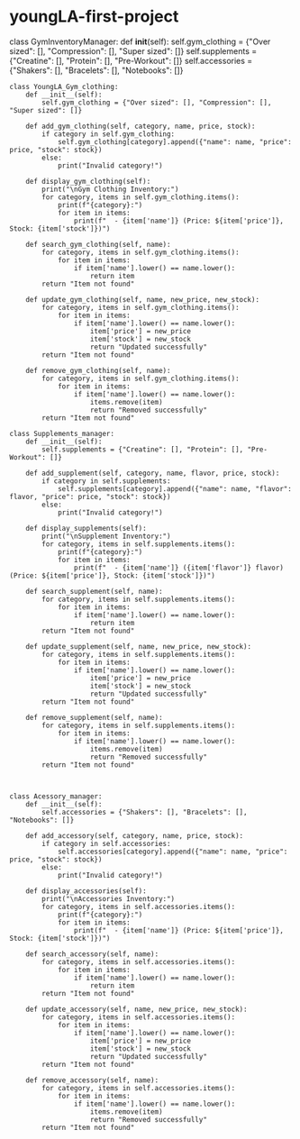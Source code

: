 # youngLA-first-project


class GymInventoryManager:
    def __init__(self):
        self.gym_clothing = {"Over sized": [], "Compression": [], "Super sized": []}
        self.supplements = {"Creatine": [], "Protein": [], "Pre-Workout": []}
        self.accessories = {"Shakers": [], "Bracelets": [], "Notebooks": []}

    
    class YoungLA_Gym_clothing:
        def __init__(self):
            self.gym_clothing = {"Over sized": [], "Compression": [], "Super sized": []}

        def add_gym_clothing(self, category, name, price, stock):
            if category in self.gym_clothing:
                self.gym_clothing[category].append({"name": name, "price": price, "stock": stock})
            else:
                print("Invalid category!")

        def display_gym_clothing(self):
            print("\nGym Clothing Inventory:")
            for category, items in self.gym_clothing.items():
                print(f"{category}:")
                for item in items:
                    print(f"  - {item['name']} (Price: ${item['price']}, Stock: {item['stock']})")

        def search_gym_clothing(self, name):
            for category, items in self.gym_clothing.items():
                for item in items:
                    if item['name'].lower() == name.lower():
                        return item
            return "Item not found"

        def update_gym_clothing(self, name, new_price, new_stock):
            for category, items in self.gym_clothing.items():
                for item in items:
                    if item['name'].lower() == name.lower():
                        item['price'] = new_price
                        item['stock'] = new_stock
                        return "Updated successfully"
            return "Item not found"

        def remove_gym_clothing(self, name):
            for category, items in self.gym_clothing.items():
                for item in items:
                    if item['name'].lower() == name.lower():
                        items.remove(item)
                        return "Removed successfully"
            return "Item not found"

    class Supplements_manager:
        def __init__(self):
            self.supplements = {"Creatine": [], "Protein": [], "Pre-Workout": []}

        def add_supplement(self, category, name, flavor, price, stock):
            if category in self.supplements:
                self.supplements[category].append({"name": name, "flavor": flavor, "price": price, "stock": stock})
            else:
                print("Invalid category!")

        def display_supplements(self):
            print("\nSupplement Inventory:")
            for category, items in self.supplements.items():
                print(f"{category}:")
                for item in items:
                    print(f"  - {item['name']} ({item['flavor']} flavor) (Price: ${item['price']}, Stock: {item['stock']})")

        def search_supplement(self, name):
            for category, items in self.supplements.items():
                for item in items:
                    if item['name'].lower() == name.lower():
                        return item
            return "Item not found"

        def update_supplement(self, name, new_price, new_stock):
            for category, items in self.supplements.items():
                for item in items:
                    if item['name'].lower() == name.lower():
                        item['price'] = new_price
                        item['stock'] = new_stock
                        return "Updated successfully"
            return "Item not found"

        def remove_supplement(self, name):
            for category, items in self.supplements.items():
                for item in items:
                    if item['name'].lower() == name.lower():
                        items.remove(item)
                        return "Removed successfully"
            return "Item not found"

    

    class Acessory_manager:
        def __init__(self):
            self.accessories = {"Shakers": [], "Bracelets": [], "Notebooks": []}

        def add_accessory(self, category, name, price, stock):
            if category in self.accessories:
                self.accessories[category].append({"name": name, "price": price, "stock": stock})
            else:
                print("Invalid category!")

        def display_accessories(self):
            print("\nAccessories Inventory:")
            for category, items in self.accessories.items():
                print(f"{category}:")
                for item in items:
                    print(f"  - {item['name']} (Price: ${item['price']}, Stock: {item['stock']})")

        def search_accessory(self, name):
            for category, items in self.accessories.items():
                for item in items:
                    if item['name'].lower() == name.lower():
                        return item
            return "Item not found"

        def update_accessory(self, name, new_price, new_stock):
            for category, items in self.accessories.items():
                for item in items:
                    if item['name'].lower() == name.lower():
                        item['price'] = new_price
                        item['stock'] = new_stock
                        return "Updated successfully"
            return "Item not found"

        def remove_accessory(self, name):
            for category, items in self.accessories.items():
                for item in items:
                    if item['name'].lower() == name.lower():
                        items.remove(item)
                        return "Removed successfully"
            return "Item not found"

